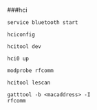 ###hci

```
service bluetooth start
```

```
hciconfig
```

```
hcitool dev
```

```
hci0 up
```

```
modprobe rfcomm
```

```
hcitool lescan
```


```
gatttool -b <macaddress> -I
rfcomm
```
